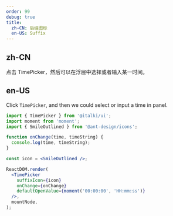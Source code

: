 ```yaml
---
order: 99
debug: true
title:
  zh-CN: 后缀图标
  en-US: Suffix
---
```


## zh-CN

点击 TimePicker，然后可以在浮层中选择或者输入某一时间。

## en-US

Click `TimePicker`, and then we could select or input a time in panel.

```jsx
import { TimePicker } from '@italki/ui';
import moment from 'moment';
import { SmileOutlined } from '@ant-design/icons';

function onChange(time, timeString) {
  console.log(time, timeString);
}

const icon = <SmileOutlined />;

ReactDOM.render(
  <TimePicker
    suffixIcon={icon}
    onChange={onChange}
    defaultOpenValue={moment('00:00:00', 'HH:mm:ss')}
  />,
  mountNode,
);
```
